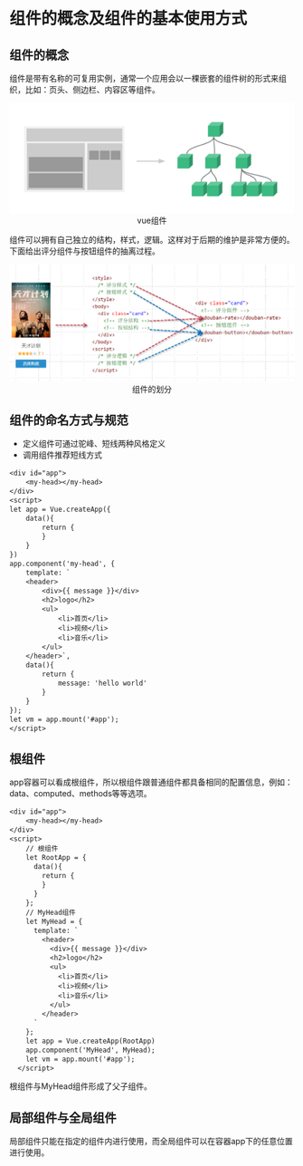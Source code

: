 # 组件的概念及组件的基本使用方式

## 组件的概念

组件是带有名称的可复用实例，通常一个应用会以一棵嵌套的组件树的形式来组织，比如：页头、侧边栏、内容区等组件。

<div align=center>
    <img src="./img/03-01-vue组件.png" />
    <div>vue组件</div>
</div>

组件可以拥有自己独立的结构，样式，逻辑。这样对于后期的维护是非常方便的。下面给出评分组件与按钮组件的抽离过程。

<div align=center>
    <img src="./img/03-02-组件的划分.png" />
    <div>组件的划分</div>
</div>

## 组件的命名方式与规范

- 定义组件可通过驼峰、短线两种风格定义
- 调用组件推荐短线方式

```vue
<div id="app">
    <my-head></my-head>
</div>
<script>
let app = Vue.createApp({
    data(){
        return {
        }
    }
})
app.component('my-head', {
    template: `
    <header>
        <div>{{ message }}</div>
        <h2>logo</h2>
        <ul>
            <li>首页</li>
            <li>视频</li>
            <li>音乐</li>
        </ul>
    </header>`,
    data(){
    	return {
        	message: 'hello world'
        }
    }
});
let vm = app.mount('#app');
</script>
```

## 根组件

app容器可以看成根组件，所以根组件跟普通组件都具备相同的配置信息，例如：data、computed、methods等等选项。

```vue
<div id="app">
	<my-head></my-head>
</div>
<script>
    // 根组件
    let RootApp = {
      data(){
        return {
        }
      }
    };
    // MyHead组件
    let MyHead = {
      template: `
        <header>
          <div>{{ message }}</div>
          <h2>logo</h2>
          <ul>
            <li>首页</li>
            <li>视频</li>
            <li>音乐</li>
          </ul>
        </header>
      `
    };
    let app = Vue.createApp(RootApp)
    app.component('MyHead', MyHead);
    let vm = app.mount('#app');
  </script>
```

根组件与MyHead组件形成了父子组件。

## 局部组件与全局组件

局部组件只能在指定的组件内进行使用，而全局组件可以在容器app下的任意位置进行使用。

